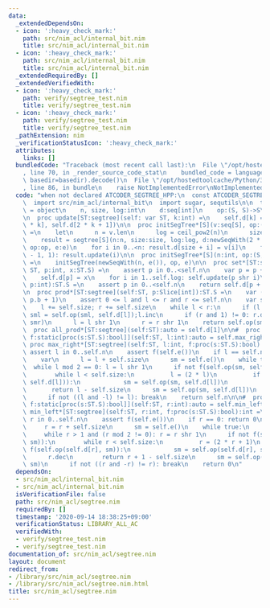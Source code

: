 ```yaml
---
data:
  _extendedDependsOn:
  - icon: ':heavy_check_mark:'
    path: src/nim_acl/internal_bit.nim
    title: src/nim_acl/internal_bit.nim
  - icon: ':heavy_check_mark:'
    path: src/nim_acl/internal_bit.nim
    title: src/nim_acl/internal_bit.nim
  _extendedRequiredBy: []
  _extendedVerifiedWith:
  - icon: ':heavy_check_mark:'
    path: verify/segtree_test.nim
    title: verify/segtree_test.nim
  - icon: ':heavy_check_mark:'
    path: verify/segtree_test.nim
    title: verify/segtree_test.nim
  _pathExtension: nim
  _verificationStatusIcon: ':heavy_check_mark:'
  attributes:
    links: []
  bundledCode: "Traceback (most recent call last):\n  File \"/opt/hostedtoolcache/Python/3.8.5/x64/lib/python3.8/site-packages/onlinejudge_verify/documentation/build.py\"\
    , line 70, in _render_source_code_stat\n    bundled_code = language.bundle(stat.path,\
    \ basedir=basedir).decode()\n  File \"/opt/hostedtoolcache/Python/3.8.5/x64/lib/python3.8/site-packages/onlinejudge_verify/languages/nim.py\"\
    , line 86, in bundle\n    raise NotImplementedError\nNotImplementedError\n"
  code: "when not declared ATCODER_SEGTREE_HPP:\n  const ATCODER_SEGTREE_HPP* = 1\n\
    \  import src/nim_acl/internal_bit\n  import sugar, sequtils\n\n  type segtree[S]\
    \ = object\n    n, size, log:int\n    d:seq[int]\n    op:(S, S)->S\n    e:()->S\n\
    \n  proc update[ST:segtree](self: var ST, k:int) =\n    self.d[k] = self.op(self.d[2\
    \ * k], self.d[2 * k + 1])\n\n  proc initSegTree*[S](v:seq[S], op:(S,S)->S, e:()->S):auto\
    \ =\n    let\n      n = v.len\n      log = ceil_pow2(n)\n      size = 1 shl log\n\
    \    result = segtree[S](n:n, size:size, log:log, d:newSeqWith(2 * size, e()),\
    \ op:op, e:e)\n    for i in 0..<n: result.d[size + i] = v[i]\n    for i in countdown(size\
    \ - 1, 1): result.update(i)\n\n  proc initSegTree*[S](n:int, op:(S,S)->S, e:()->S):auto\
    \ =\n    initSegTree(newSeqWith(n, e()), op, e)\n\n  proc set*[ST:segtree](self:var\
    \ ST, p:int, x:ST.S) =\n    assert p in 0..<self.n\n    var p = p + self.size\n\
    \    self.d[p] = x\n    for i in 1..self.log: self.update(p shr i)\n\n  proc get*[ST:segtree](self:ST,\
    \ p:int):ST.S =\n    assert p in 0..<self.n\n    return self.d[p + self.size]\n\
    \n  proc prod*[ST:segtree](self:ST, p:Slice[int]):ST.S =\n    var (l, r) = (p.a,\
    \ p.b + 1)\n    assert 0 <= l and l <= r and r <= self.n\n    var sml, smr = self.e()\n\
    \    l += self.size; r += self.size\n    while l < r:\n      if (l and 1) != 0:\
    \ sml = self.op(sml, self.d[l]);l.inc\n      if (r and 1) != 0: r.dec;smr = self.op(self.d[r],\
    \ smr)\n      l = l shr 1\n      r = r shr 1\n    return self.op(sml, smr)\n\n\
    \  proc all_prod*[ST:segtree](self:ST):auto = self.d[1]\n\n#  proc max_right*[ST:segtree,\
    \ f:static[proc(s:ST.S):bool]](self:ST, l:int):auto = self.max_right(l, f)\n \
    \ proc max_right*[ST:segtree](self:ST, l:int, f:proc(s:ST.S):bool):int =\n   \
    \ assert l in 0..self.n\n    assert f(self.e())\n    if l == self.n: return self.n\n\
    \    var\n      l = l + self.size\n      sm = self.e()\n    while true:\n    \
    \  while l mod 2 == 0: l = l shr 1\n      if not f(self.op(sm, self.d[l])):\n\
    \        while l < self.size:\n          l = (2 * l)\n          if f(self.op(sm,\
    \ self.d[l])):\n            sm = self.op(sm, self.d[l])\n            l.inc\n \
    \       return l - self.size\n      sm = self.op(sm, self.d[l])\n      l.inc\n\
    \      if not ((l and -l) != l): break\n    return self.n\n\n#  proc min_left*[ST:segtree,\
    \ f:static[proc(s:ST.S):bool]](self:ST, r:int):auto = self.min_left(r, f)\n  proc\
    \ min_left*[ST:segtree](self:ST, r:int, f:proc(s:ST.S):bool):int =\n    assert\
    \ r in 0..self.n\n    assert f(self.e())\n    if r == 0: return 0\n    var\n \
    \     r = r + self.size\n      sm = self.e()\n    while true:\n      r.dec\n \
    \     while r > 1 and (r mod 2 != 0): r = r shr 1\n      if not f(self.op(self.d[r],\
    \ sm)):\n        while r < self.size:\n          r = (2 * r + 1)\n          if\
    \ f(self.op(self.d[r], sm)):\n            sm = self.op(self.d[r], sm)\n      \
    \      r.dec\n        return r + 1 - self.size\n      sm = self.op(self.d[r],\
    \ sm)\n      if not ((r and -r) != r): break\n    return 0\n"
  dependsOn:
  - src/nim_acl/internal_bit.nim
  - src/nim_acl/internal_bit.nim
  isVerificationFile: false
  path: src/nim_acl/segtree.nim
  requiredBy: []
  timestamp: '2020-09-14 18:38:25+09:00'
  verificationStatus: LIBRARY_ALL_AC
  verifiedWith:
  - verify/segtree_test.nim
  - verify/segtree_test.nim
documentation_of: src/nim_acl/segtree.nim
layout: document
redirect_from:
- /library/src/nim_acl/segtree.nim
- /library/src/nim_acl/segtree.nim.html
title: src/nim_acl/segtree.nim
---
```

